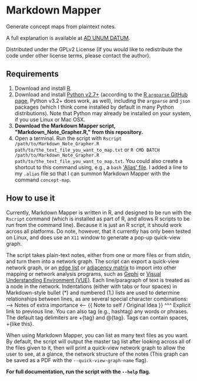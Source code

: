 # Markdown Mapper

Generate concept maps from plaintext notes.

A full explanation is available at [AD UNUM DATUM](http://adunumdatum.org/introducing-markdown-mapper.html "Ad Unum Datum: 'Introducing Markdown Mapper'").

Distributed under the GPLv2 License (If you would like to redistribute the code under other license terms, please contact the author).

## Requirements

1. Download and install [R](http://cran.cnr.berkeley.edu/ "R Download page").
1. Download and install [Python v2.7+](https://www.python.org/ "Python") (according to the [R `argparse` GitHub page](https://github.com/trevorld/argparse "GitHub: argparse for R"), Python v3.2+ does work, as well), including the `argparse` and `json` packages (which I think come installed by default in many Python distributions). Note that Python may already be installed on your system, if you use Linux or Mac OSX.
1. **Download the Markdown Mapper script, "Markdown_Note_Grapher.R," from this repository.**
1. Open a terminal. Run the script with `Rscript /path/to/Markdown_Note_Grapher.R path/to/the_text_file_you_want_to_map.txt` or `R CMD BATCH /path/to/Markdown_Note_Grapher.R path/to/the_text_file_you_want_to_map.txt`. You could also create a shortcut to this command using, e.g., a `bash` ['Alias' file](https://en.wikipedia.org/wiki/Alias_%28Unix_shell%29 "Bash Alias explanation"). I added a line to my `.alias` file so that I can summon Markdown Mapper with the command `concept-map`.

## How to use it

Currently, Markdown Mapper is written in R, and designed to be run with the `Rscript` command (which is installed as part of R, and allows R scripts to be run from the command line). Because it is just an R script, it should work across all platforms. Do note, however, that it currently has only been tested on Linux, and does use an `X11` window to generate a pop-up quick-view graph.

The script takes plain-text notes, either from one or more files or from stdin, and turn them into a network graph. The script can export a quick-view network graph, or an [edge list](https://en.wikipedia.org/wiki/Adjacency_list) or [adjacency matrix](https://en.wikipedia.org/wiki/Adjacency_matrix) to import into other mapping or network analysis programs, such as [Gephi](https://gephi.github.io/ "Gephi") or [Visual Understanding Environment (VUE)](https://vue.tufts.edu/ "VUE"). Each line/paragraph of text is treated as a node in the network. Indentations (either with tabs or four spaces) in Markdown-style bullet (*) and numbered (1.) lists are used to determine relationships between lines, as are several special character combinations:
	--> Notes of extra importance <--
	{{ Note to self / Original Idea }}
	^^^ Explicit link to previous line.
	You can also tag (e.g., hashtag) any words or phrases. The default tag delimiters are +{tag} and @{tag}. Tags can contain spaces, +{like this}.

When using Markdown Mapper, you can list as many text files as you want. By default, the script will output the master tag list after looking across all of the files given to it, then will print a quick-view network graph to allow the user to see, at a glance, the network structure of the notes (This graph can be saved as a PDF with the `--quick-view-graph-name` flag).

**For full documentation, run the script with the `--help` flag.**
